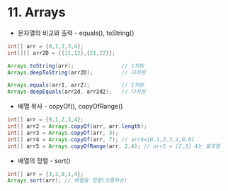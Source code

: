 # 11. Arrays

- 문자열의 비교와 출력 - equals(), toString()

```java
int[] arr = {0,1,2,3,4};
int[][] arr2D = {{11,12},{21,22}};

Arrays.toString(arr);				// 1차원
Arrays.deepToString(arr2D);			// 다차원

Arrays.equals(arr1, arr2);			// 1차원
Arrays.deepEquals(arr2d, arr2d2);	// 다차원
```



- 배열 복사 - copyOf(), copyOfRange()

```java
int[] arr = {0,1,2,3,4};
int[] arr2 = Arrays.copyOf(arr, arr.length);
int[] arr3 = Arrays.copyOf(arr, 3);
int[] arr4 = Arrays.copyOf(arr, 7);	// arr4=[0,1,2,3,4,0,0]
int[] arr5 = Arrays.copyOfRange(arr, 2,4); // arr5 = [2,3] 4는 불포함
```



- 배열의 정렬 - sort()

```java
int[] arr = {3,2,0,1,4};
Arrays.sort(arr); // 배열을 정렬(오름차순)
```



